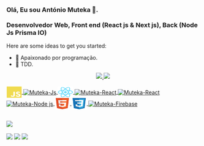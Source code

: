 ### Olá, Eu sou António Muteka 👋.<br/> <br/> Desenvolvedor Web, Front end (React js & Next js), Back (Node Js Prisma IO)

  
Here are some ideas to get you started:

- 🔭  Apaixonado por programação.
- 🌱  TDD.
 
 <a href="https://ignite-lab.rocketseat.com.br/ticket/green/Antoniopedromuteka/share"></a>
 <div align="center">
  <a href="https://github.com/Antoniopedromuteka">
  <img height="180em" src="https://github-readme-stats.vercel.app/api?username=Antoniopedromuteka&show_icons=true&theme=cobalt&include_all_commits=true&count_private=false"/>
  <img height="180em" src="https://github-readme-stats.vercel.app/api/top-langs/?username=Antoniopedromuteka&layout=compact&langs_count=7&theme=cobalt"/>
</div>

  
<div style="display: inline_block"><br>
  <img align="center" alt="Muteka-Js" height="30" width="40" src="https://raw.githubusercontent.com/devicons/devicon/master/icons/javascript/javascript-plain.svg">
   <img align="center" alt="Muteka-Js" height="30" width="40" src="https://upload.wikimedia.org/wikipedia/commons/4/4c/Typescript_logo_2020.svg">
  <img align="center" alt="Muteka-React" height="30" width="40" src="https://raw.githubusercontent.com/devicons/devicon/master/icons/react/react-original.svg">
    <img align="center" alt="Muteka-React" height="30" width="40" src="https://vasterra.com/blog/wp-content/uploads/2021/08/Tailwind-img.png">
  <img align="center" alt="Muteka-React" height="30" width="40" src="https://res.cloudinary.com/practicaldev/image/fetch/s8sx8IYNE-/c_limit%2Cf_auto%2Cfl_progressive%2Cq_auto%2Cw_880/https://i2.wp.com/blogreact.com/wpcontent/uploads/2020/10/1_htbUdWgFQ3a94PMEvBr_hQ.png%3Fresize%3D750%252C428%26ssl%3D1">
  <img align="center" alt="Muteka-Node js" height="30" width="40" src="https://nodejs.org/static/images/logo.svg" />
  
 
  <img align="center" alt="Muteka-HTML" height="30" width="40" src="https://raw.githubusercontent.com/devicons/devicon/master/icons/html5/html5-original.svg">
  <img align="center" alt="Muteka-CSS" height="30" width="40" src="https://raw.githubusercontent.com/devicons/devicon/master/icons/css3/css3-original.svg">
  <img align="center" alt="Muteka-Firebase" height="30" width="40" src="https://firebase.google.com/static/images/brand-guidelines/logo-logomark.png">
  
  


  </div>
  
   
##

<div> 
 
  <a href="https://instagram.com/pedromuteka6" target="_blank"><img src="https://img.shields.io/badge/-Instagram-%23E4405F?style=for-the-badge&logo=instagram&logoColor=white" target="_blank"></a>
  
 <a href="https://discord.gg/#1666" target="_blank"><img src="https://img.shields.io/badge/Discord-7289DA?style=for-the-badge&logo=discord&logoColor=white" target="_blank"></a> 
  <a href = "mailto:antoniomuteka2004@gmail.com"><img src="https://img.shields.io/badge/-Gmail-%23333?style=for-the-badge&logo=gmail&logoColor=white" target="_blank"></a>
  <a href="https://www.linkedin.com/in/ant%C3%B3nio-muteka-54843a229/" target="_blank"><img src="https://img.shields.io/badge/-LinkedIn-%230077B5?style=for-the-badge&logo=linkedin&logoColor=white" target="_blank"></a> 
  
</div>

  
  
